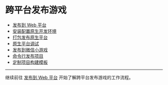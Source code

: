 # 跨平台发布游戏

- [发布到 Web 平台](publish-web.md)
- [安装配置原生开发环境](setup-native-development.md)
- [打包发布原生平台](publish-native.md)
- [原生平台调试](debug-native.md)
- [发布到微信小游戏](publish-wechatgame.md)
- [命令行发布项目](publish-in-command-line.md)
- [定制项目构建模板](custom-project-build-template.md)

<hr>

继续前往 [发布到 Web 平台](publish-web.md) 开始了解跨平台发布游戏的工作流程。